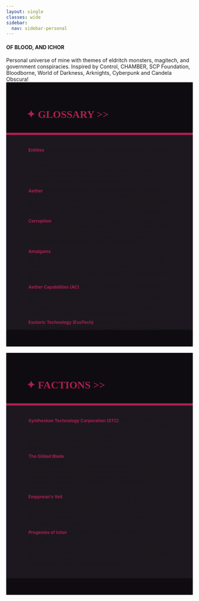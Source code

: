 ```yaml
---
layout: single
classes: wide
sidebar:
  nav: sidebar-personal
---
```


<div class="notice--danger">
<h4 class="no_toc" style="text-transform: uppercase;">Of Blood, and Ichor</h4>
Personal universe of mine with themes of eldritch monsters, magitech, and government conspiracies.
Inspired by Control, CHAMBER, SCP Foundation, Bloodborne, World of Darkness, Arknights, Cyberpunk and Candela Obscura!
</div>

<!---------
header names
----------->

<div class="row" style="background-color:#0F0C11; padding-top:30px; padding-left: 55px; padding-right: 55px; padding-bottom: 15px">
    <h1 style="color:#AE1F4D; text-transform: uppercase; font-family:'Georgia'">✦ Glossary >></h1>
</div>
<div style="background-color:#AE1F4D;padding:3px;"></div>
<div class="row" style="background-color:#1d1720; padding-top:5px; padding-left: 60px; padding-right: 60px; padding-bottom: 20px; overflow:auto; max-height:500px">
  
<!---------
profile
----------->
<br>
<small>
<p><strong style="color:#AE1F4D">Entities</strong> are extradimensional beings that invade our realm, disrupting the very fabric of reality and causing Corruption in everything around them. Turning the environment and its inhabitants into a danger as new vectors of the Corruption. They have been the origin of many myths of monsters and demons in history. Mundane electronic devices are disabled due to the presence of Corruption, only equipment infused with Aether are capable of functioning.</p>
  
  <p><strong style="color:#AE1F4D">Aether</strong> is the bodily equivalent of blood harvested from deceased Entities that possess incredible paranatural properties. After processing Aether, it is capable of  stimulating regenerative properties in refined liquid form, exude high energy in crystalized form and more. Raw Aether is extremely volatile and can spread Corruption.</p>
  
  <p><strong style="color:#AE1F4D">Corruption</strong> is the name of the disruptive paranatural energy that Entities emit, it breaks down the laws of reality, creates dimensional cracks and infects those who come into high concentration of it. Considered a severe reality hazard that must be contained, usually through elimination of the main vector of Corruption.</p>
  
  <p><strong style="color:#AE1F4D">Amalgams</strong> are those who become infused with dangerous levels of Aether, causing the transformation into a pseudo Entity-like being with Aether Capabilities. This can be due to accidental exposure to Aether Corruption, Entity attacks or willing infusion of Aether. They are at risk of losing their sanity and mind, becoming mindless beasts should they lose control. </p>
  
  <p><strong style="color:#AE1F4D">Aether Capabilities (AC)</strong> vary from each individual and equipment, but allows the users to manipulate the fabric of reality within their own constraints. Some can manipulate the elements around them, others can stimulate an Entity's space bending abilities and regenerative powers. Equipments are often limited to a single-type AC in order to avoid overloading the components. </p>
  
  <p><strong style="color:#AE1F4D">Esoteric Technology (EsoTech)</strong> are technological equipment that have been infused with Aether, allowing its users to utilize Aether Capabilities without being an Amalgam but risk Aether Corruption should it malfunction. Many have safety features in place, but improper disposal or destruction of the equipment can cause Corruption.</p>

</small>
</div>
<div class="row" style="background-color:#0F0C11; padding-top:20px; padding-left: 30px; padding-right: 30px; padding-bottom: 25px;"></div>

<br>
<!---------
header names
----------->

<div class="row" style="background-color:#0F0C11; padding-top:30px; padding-left: 55px; padding-right: 55px; padding-bottom: 15px">
    <h1 style="color:#AE1F4D; text-transform: uppercase; font-family:'Georgia'">✦ Factions >></h1>
</div>
<div style="background-color:#AE1F4D;padding:3px;"></div>
<div class="row" style="background-color:#1d1720; padding-top:5px; padding-left: 60px; padding-right: 60px; padding-bottom: 20px; overflow:auto; max-height:500px">
  
<!---------
profile
----------->
<br>
<small>
  <p><strong style="color:#AE1F4D">Synthesium Technology Corporation (STC)</strong> hides the existence of the Entities from the masses and capitalize on the usage of Aether to create advance technological weaponry and equipment to use against the Entities. They have connections to governing bodies, law enforcement and the military, and monopolize over the pharmaceutical, medical and military engineering industry. </p>
    
  <p><strong style="color:#AE1F4D">The Gilded Blade</strong> consists of loosely organized mercenaries and criminals that specialize in hunting down Entities for the sake of smuggling and selling Aether on the black market. Many engineers in this connected to them illegally make EsoTech and possess highly flawed safety features, making them more prone to malfunction. Often directly at odds with STC as they also steal EsoTech from the corporation to be resold.</p>
    
  <p><strong style="color:#AE1F4D">Empyrean's Veil</strong> is a secret organization of the rich and wealthy with their identity hidden behind masks at events. Their main goal is to get their hands on any and all Aether or Entity related items, usually sold at auction events they hold. Only the most elite may join their ranks, Synthesium considers them a threat due to their knowledge of Entities and their arrogance.</p>
    
  <p><strong style="color:#AE1F4D">Progenies of Ichor</strong> has followers that worship Entities as gods and deem Aether as gift of the gods. They considered Entities on Earth to be exiled gods, arranging hunts to harvest their blood as reparations for their sins. They intentionally infuse members of high ranks with Aether in order to become *Amalgams*, which are seen as a blessing and honor to become closer to Ascension. Many members have connections with other religious organizations.</p>
</small>

</div>
<div class="row" style="background-color:#0F0C11; padding-top:20px; padding-left: 30px; padding-right: 30px; padding-bottom: 25px;"></div>
